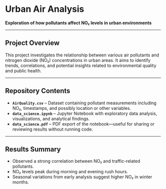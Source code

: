 # Urban Air Analysis

**Exploration of how pollutants affect NO₂ levels in urban environments**

---

## Project Overview

This project investigates the relationship between various air pollutants and nitrogen dioxide (NO₂) concentrations in urban areas. It aims to identify trends, correlations, and potential insights related to environmental quality and public health.

---

## Repository Contents

- **`AirQuality.csv`** – Dataset containing pollutant measurements including NO₂, timestamps, and possibly location or other variables.
- **`data_science.ipynb`** – Jupyter Notebook with exploratory data analysis, visualizations, and analytical findings.
- **`data_science.pdf`** – PDF export of the notebook—useful for sharing or reviewing results without running code.

---

## Results Summary

- Observed a strong correlation between NO₂ and traffic-related pollutants.
- NO₂ levels peak during morning and evening rush hours.
- Seasonal variations from early analysis suggest higher NO₂ in winter months.

